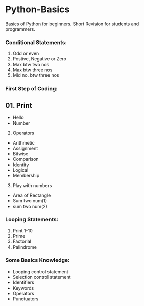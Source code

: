 # Python-Basics
Basics of Python for beginners.
Short Revision for students and programmers.

### Conditional Statements:
01. Odd or even
02. Postive, Negative or Zero
03. Max btw two nos
04. Max btw three nos
05. Mid no. btw three nos

### First Step of Coding:
## 01. Print
   - Hello
   - Number
    
02. Operators
   - Arithmetic
   - Assignment
   - Bitwise
   - Comparison
   - Identity
   - Logical
   - Membership
    
03. Play with numbers
   - Area of Rectangle
   - Sum two num(1)
   - sum two num(2)

### Looping Statements:
01. Print 1-10
02. Prime
03. Factorial
04. Palindrome

### Some Basics Knowledge:
- Looping control statement
- Selection control statement
- Identifiers
- Keywords
- Operators
- Punctuators
